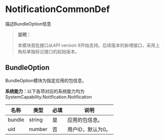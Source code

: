 # NotificationCommonDef

描述BundleOption信息

> **说明：**
>
> 本模块首批接口从API version 9开始支持。后续版本的新增接口，采用上角标单独标记接口的起始版本。

## BundleOption

BundleOption模块为指定应用的包信息。

**系统能力**：以下各项对应的系统能力均为SystemCapability.Notification.Notification

| 名称   | 类型   | 必填 | 说明   |
| ------ | ------ | ------ |  ------ |
| bundle | string | 是 | 应用的包信息。 |
| uid    | number | 否 | 用户ID，默认为0。 |

